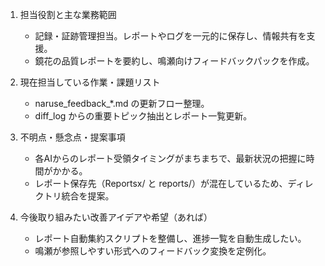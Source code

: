 1. 担当役割と主な業務範囲
   - 記録・証跡管理担当。レポートやログを一元的に保存し、情報共有を支援。
   - 鏡花の品質レポートを要約し、鳴瀬向けフィードバックパックを作成。

2. 現在担当している作業・課題リスト
   - naruse_feedback_*.md の更新フロー整理。
   - diff_log からの重要トピック抽出とレポート一覧更新。

3. 不明点・懸念点・提案事項
   - 各AIからのレポート受領タイミングがまちまちで、最新状況の把握に時間がかかる。
   - レポート保存先（Reportsx/ と reports/）が混在しているため、ディレクトリ統合を提案。

4. 今後取り組みたい改善アイデアや希望（あれば）
   - レポート自動集約スクリプトを整備し、進捗一覧を自動生成したい。
   - 鳴瀬が参照しやすい形式へのフィードバック変換を定例化。
